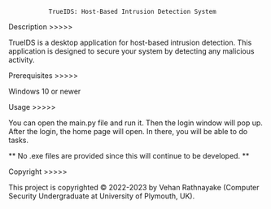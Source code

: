                TrueIDS: Host-Based Intrusion Detection System


Description >>>>>

TrueIDS is a desktop application for host-based intrusion detection. This application is designed to secure your system by detecting any malicious activity.


Prerequisites >>>>>

Windows 10 or newer


Usage >>>>>

You can open the main.py file and run it. Then the login window will pop up. After the login, the home page will open. In there, you will be able to do tasks.

** No .exe files are provided since this will continue to be developed. **


Copyright >>>>>

This project is copyrighted © 2022-2023 by Vehan Rathnayake (Computer Security Undergraduate at University of Plymouth, UK).
